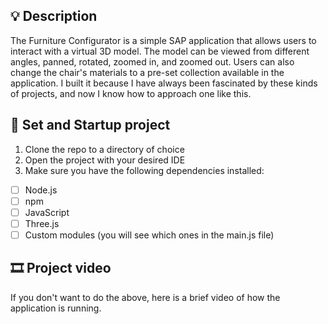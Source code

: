 ## 💡 Description
The Furniture Configurator is a simple SAP application that allows users to interact with a virtual 3D model. The model can be viewed from different angles, panned, rotated, zoomed in, and zoomed out. Users can also change the chair's materials to a pre-set collection available in the application. I built it because I have always been fascinated by these kinds of projects, and now I know how to approach one like this.

## 🚀 Set and Startup project
1. Clone the repo to a directory of choice
2. Open the project with your desired IDE
3. Make sure you have the following dependencies installed: 
- [ ] Node.js
- [ ] npm
- [ ] JavaScript
- [ ] Three.js
- [ ] Custom modules (you will see which ones in the main.js file)

## 🎞️ Project video
If you don't want to do the above, here is a brief video of how the application is running. 
